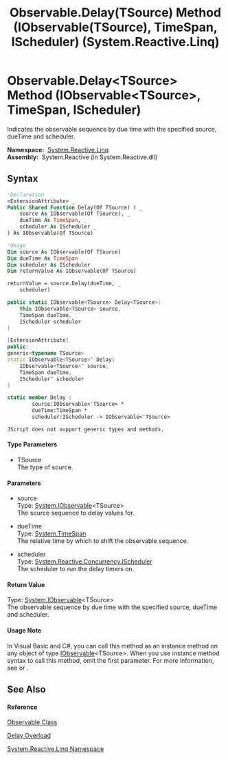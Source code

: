 ﻿---
title: Observable.Delay(TSource) Method (IObservable(TSource), TimeSpan, IScheduler) (System.Reactive.Linq)
TOCTitle: Delay(TSource) Method (IObservable(TSource), TimeSpan, IScheduler)
ms:assetid: M:System.Reactive.Linq.Observable.Delay``1(System.IObservable{``0},System.TimeSpan,System.Reactive.Concurrency.IScheduler)
ms:mtpsurl: https://msdn.microsoft.com/en-us/library/Hh229280(v=VS.103)
ms:contentKeyID: 36068695
ms.date: 06/28/2011
mtps_version: v=VS.103
dev_langs:
- vb
- csharp
- c++
- fsharp
- jscript
---

# Observable.Delay\<TSource\> Method (IObservable\<TSource\>, TimeSpan, IScheduler)

Indicates the observable sequence by due time with the specified source, dueTime and scheduler.

**Namespace:**  [System.Reactive.Linq](hh211929\(v=vs.103\).md)  
**Assembly:**  System.Reactive (in System.Reactive.dll)

## Syntax

``` vb
'Declaration
<ExtensionAttribute> _
Public Shared Function Delay(Of TSource) ( _
    source As IObservable(Of TSource), _
    dueTime As TimeSpan, _
    scheduler As IScheduler _
) As IObservable(Of TSource)
```

``` vb
'Usage
Dim source As IObservable(Of TSource)
Dim dueTime As TimeSpan
Dim scheduler As IScheduler
Dim returnValue As IObservable(Of TSource)

returnValue = source.Delay(dueTime, _
    scheduler)
```

``` csharp
public static IObservable<TSource> Delay<TSource>(
    this IObservable<TSource> source,
    TimeSpan dueTime,
    IScheduler scheduler
)
```

``` c++
[ExtensionAttribute]
public:
generic<typename TSource>
static IObservable<TSource>^ Delay(
    IObservable<TSource>^ source, 
    TimeSpan dueTime, 
    IScheduler^ scheduler
)
```

``` fsharp
static member Delay : 
        source:IObservable<'TSource> * 
        dueTime:TimeSpan * 
        scheduler:IScheduler -> IObservable<'TSource> 
```

``` jscript
JScript does not support generic types and methods.
```

#### Type Parameters

  - TSource  
    The type of source.

#### Parameters

  - source  
    Type: [System.IObservable](https://msdn.microsoft.com/en-us/library/Dd990377)\<TSource\>  
    The source sequence to delay values for.  

<!-- end list -->

  - dueTime  
    Type: [System.TimeSpan](https://msdn.microsoft.com/en-us/library/269ew577)  
    The relative time by which to shift the observable sequence.  

<!-- end list -->

  - scheduler  
    Type: [System.Reactive.Concurrency.IScheduler](hh229149\(v=vs.103\).md)  
    The scheduler to run the delay timers on.  

#### Return Value

Type: [System.IObservable](https://msdn.microsoft.com/en-us/library/Dd990377)\<TSource\>  
The observable sequence by due time with the specified source, dueTime and scheduler.  

#### Usage Note

In Visual Basic and C\#, you can call this method as an instance method on any object of type [IObservable](https://msdn.microsoft.com/en-us/library/Dd990377)\<TSource\>. When you use instance method syntax to call this method, omit the first parameter. For more information, see [](https://msdn.microsoft.com/en-us/library/Bb384936) or [](https://msdn.microsoft.com/en-us/library/Bb383977).

## See Also

#### Reference

[Observable Class](hh244252\(v=vs.103\).md)

[Delay Overload](hh211968\(v=vs.103\).md)

[System.Reactive.Linq Namespace](hh211929\(v=vs.103\).md)

